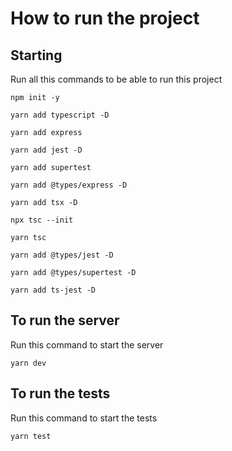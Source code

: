 # How to run the project

## Starting

Run all this commands to be able to run this project

`npm init -y`

`yarn add typescript -D`

`yarn add express`

`yarn add jest -D`

`yarn add supertest`

`yarn add @types/express -D`

`yarn add tsx -D`

`npx tsc --init`

`yarn tsc`

`yarn add @types/jest -D`

`yarn add @types/supertest -D`

`yarn add ts-jest -D`

## To run the server

Run this command to start the server

`yarn dev`

## To run the tests

Run this command to start the tests

`yarn test`
